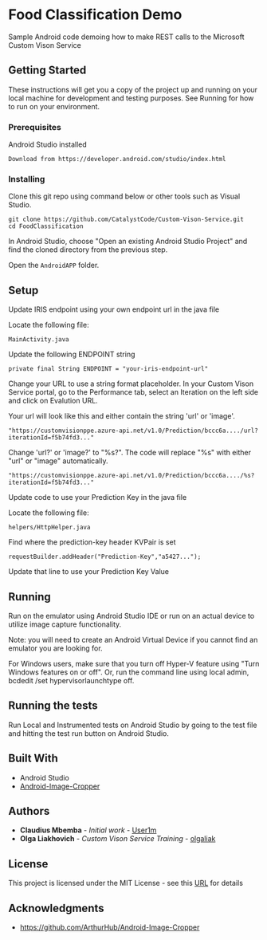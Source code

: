 # Food Classification Demo

Sample Android code demoing how to make REST calls to the Microsoft Custom Vison Service

## Getting Started

These instructions will get you a copy of the project up and running on your local machine for development and testing purposes. See Running for how to run on your environment.

### Prerequisites

Android Studio installed

```
Download from https://developer.android.com/studio/index.html
```

### Installing

Clone this git repo using command below or other tools such as Visual Studio.
```
git clone https://github.com/CatalystCode/Custom-Vison-Service.git
cd FoodClassification
```

In Android Studio, choose "Open an existing Android Studio Project" and find the cloned directory from the previous step.

Open the `AndroidAPP` folder.

## Setup

Update IRIS endpoint using your own endpoint url in the java file

Locate the following file:
```
MainActivity.java
```

Update the following ENDPOINT string
```
private final String ENDPOINT = "your-iris-endpoint-url"
```

Change your URL to use a string format placeholder. In your Custom Vison Service  portal, go to the Performance tab, select an Iteration on the left side and click on Evalution URL.

Your url will look like this and either contain the string 'url' or 'image'.
```
"https://customvisionppe.azure-api.net/v1.0/Prediction/bccc6a..../url?iterationId=f5b74fd3..."
```
Change 'url?' or 'image?' to "%s?". The code will replace "%s" with either "url" or "image" automatically.
```
"https://customvisionppe.azure-api.net/v1.0/Prediction/bccc6a..../%s?iterationId=f5b74fd3..."
```

Update code to use your Prediction Key in the java file

Locate the following file:
```
helpers/HttpHelper.java
```

Find where the prediction-key header KVPair is set
```
requestBuilder.addHeader("Prediction-Key","a5427...");
```

Update that line to use your Prediction Key Value

## Running

Run on the emulator using Android Studio IDE or run on an actual device to utilize image capture functionality. 

Note: you will need to create an Android Virtual Device if you cannot find an emulator you are looking for. 

For Windows users, make sure that you turn off Hyper-V feature using "Turn Windows features on or off". Or, run the command line using local admin, bcdedit /set hypervisorlaunchtype off.

## Running the tests

Run Local and Instrumented tests on Android Studio by going to the test file and hitting the test run button on Android Studio.

## Built With

* Android Studio
* [Android-Image-Cropper](https://github.com/ArthurHub/Android-Image-Cropper)

## Authors

* **Claudius Mbemba** - *Initial work* - [User1m](https://github.com/user1m)
* **Olga Liakhovich** - *Custom Vison Service Training* - [olgaliak](https://github.com/olgaliak)
<!-- See also the list of [contributors](https://github.com/User1m/IRISDemo/contributors) who participated in this project. -->

## License

This project is licensed under the MIT License - see this [URL](https://opensource.org/licenses/MIT) for details

## Acknowledgments

* https://github.com/ArthurHub/Android-Image-Cropper
